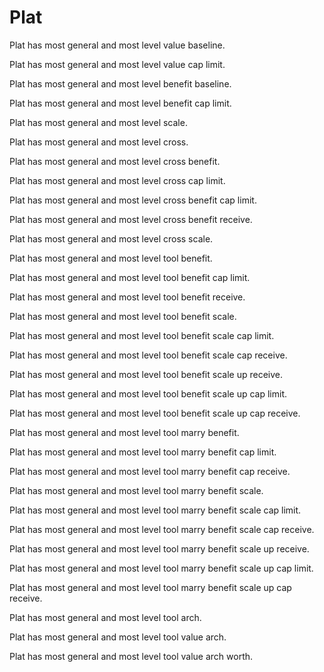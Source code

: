 # Plat

Plat has most general and most level value baseline.

Plat has most general and most level value cap limit.

Plat has most general and most level benefit baseline.

Plat has most general and most level benefit cap limit.

Plat has most general and most level scale.

Plat has most general and most level cross.

Plat has most general and most level cross benefit.

Plat has most general and most level cross cap limit.

Plat has most general and most level cross benefit cap limit.

Plat has most general and most level cross benefit receive.

Plat has most general and most level cross scale.

Plat has most general and most level tool benefit.

Plat has most general and most level tool benefit cap limit.

Plat has most general and most level tool benefit receive.

Plat has most general and most level tool benefit scale.

Plat has most general and most level tool benefit scale cap limit.

Plat has most general and most level tool benefit scale cap receive.

Plat has most general and most level tool benefit scale up receive.

Plat has most general and most level tool benefit scale up cap limit.

Plat has most general and most level tool benefit scale up cap receive.

Plat has most general and most level tool marry benefit.

Plat has most general and most level tool marry benefit cap limit.

Plat has most general and most level tool marry benefit cap receive.

Plat has most general and most level tool marry benefit scale.

Plat has most general and most level tool marry benefit scale cap limit.

Plat has most general and most level tool marry benefit scale cap receive.

Plat has most general and most level tool marry benefit scale up receive.

Plat has most general and most level tool marry benefit scale up cap limit.

Plat has most general and most level tool marry benefit scale up cap receive.

Plat has most general and most level tool arch.

Plat has most general and most level tool value arch.

Plat has most general and most level tool value arch worth.